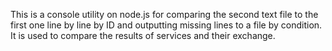 This is a console utility on node.js for comparing the second text file to the first one line by line by ID and outputting missing lines to a file by condition. It is used to compare the results of services and their exchange.
